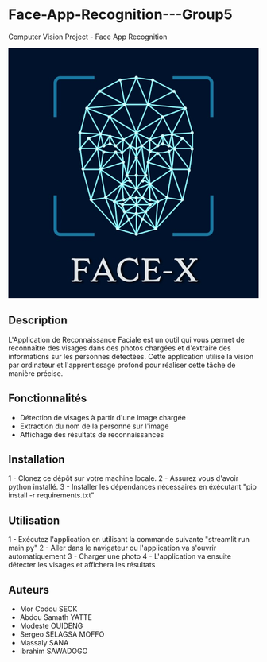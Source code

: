 # Face-App-Recognition---Group5

Computer Vision Project - Face App Recognition

![Alt text](image.png)


## Description

L'Application de Reconnaissance Faciale est un outil qui vous permet de reconnaître des visages dans des photos chargées et d'extraire des informations sur les personnes détectées. Cette application utilise la vision par ordinateur et l'apprentissage profond pour réaliser cette tâche de manière précise.

## Fonctionnalités

- Détection de visages à partir d'une image chargée
- Extraction du nom de la personne sur l'image
- Affichage des résultats de reconnaissances

## Installation

1 - Clonez ce dépôt sur votre machine locale.
2 - Assurez vous d'avoir python installé.
3 - Installer les dépendances nécessaires en éxécutant "pip install -r requirements.txt"

## Utilisation

1 - Exécutez l'application en utilisant la commande suivante "streamlit run main.py"
2 - Aller dans le navigateur ou l'application va s'ouvrir automatiquement
3 - Charger une photo
4 - L'application va ensuite détecter les visages et affichera les résultats


## Auteurs

- Mor Codou SECK  
- Abdou Samath YATTE
- Modeste OUIDENG
- Sergeo SELAGSA MOFFO
- Massaly SANA
- Ibrahim SAWADOGO